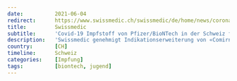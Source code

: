 ```yaml
---
date:          2021-06-04
redirect:      https://www.swissmedic.ch/swissmedic/de/home/news/coronavirus-covid-19/covid-19-impfstoff-pfizer-biontech-fuer-jugendliche.html
title:         Swissmedic
subtitle:      'Covid-19 Impfstoff von Pfizer/BioNTech in der Schweiz für Jugendliche freigegeben'
description:   'Swissmedic genehmigt Indikationserweiterung von «Comirnaty®» für 12 bis 15-Jährige'
country:       [CH]
timeline:      Schweiz
categories:    [Impfung]
tags:          [biontech, jugend]
---
```


